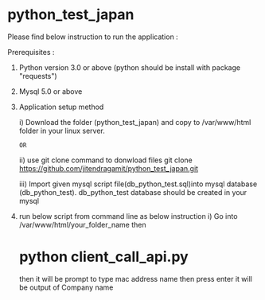 # python_test_japan

Please find below instruction to run the application :

Prerequisites :
 1) Python version 3.0 or above (python should be install with package "requests")
 2) Mysql 5.0 or above  
 3) Application setup method 
    
	i) Download the folder (python_test_japan) and copy to /var/www/html folder in your linux server.
        
		OR 
	
	ii) use git clone command to donwload files
	 git clone https://github.com/jitendragamit/python_test_japan.git

    iii) Import given mysql script file(db_python_test.sql)into mysql database (db_python_test).
     db_python_test database should be created in your mysql   
 
 4) run below script from command line as below instruction 
    i) Go into /var/www/html/your_folder_name then 
	   # python client_call_api.py 

       then it will be prompt to type mac address name 
	   then press enter it will be output of Company name 	
	
	 
 


